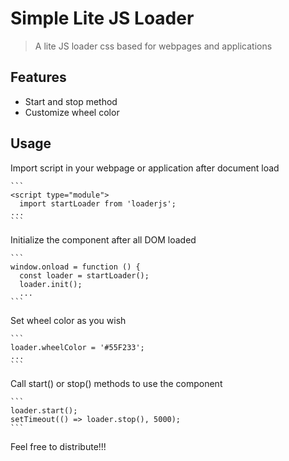 # Simple Lite JS Loader
> A lite JS loader css based for webpages and applications

## Features
  - Start and stop method
  - Customize wheel color

## Usage
  Import script in your webpage or application after document load

    ```
    <script type="module">
      import startLoader from 'loaderjs';
    ...
    ```

  Initialize the component after all DOM loaded
  
    ```
    window.onload = function () {
      const loader = startLoader();
      loader.init();
      ...
    ```

  Set wheel color as you wish

    ```
    loader.wheelColor = '#55F233';
    ...
    ```

  Call start() or stop() methods to use the component

    ```
    loader.start();
    setTimeout(() => loader.stop(), 5000);
    ```

Feel free to distribute!!!

